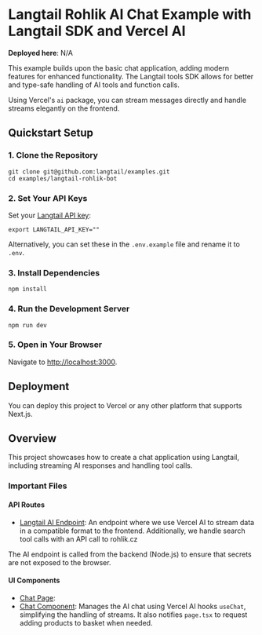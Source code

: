 # Langtail Rohlik AI Chat Example with Langtail SDK and Vercel AI

**Deployed here**: N/A

This example builds upon the basic chat application, adding modern features for enhanced functionality. The Langtail tools SDK allows for better and type-safe handling of AI tools and function calls.

Using Vercel's `ai` package, you can stream messages directly and handle streams elegantly on the frontend.

## Quickstart Setup

### 1. Clone the Repository

```shell
git clone git@github.com:langtail/examples.git
cd examples/langtail-rohlik-bot
```

### 2. Set Your API Keys

Set your [Langtail API key](https://app.langtail.com/):

```shell
export LANGTAIL_API_KEY=""
```

Alternatively, you can set these in the `.env.example` file and rename it to `.env`.

### 3. Install Dependencies

```shell
npm install
```

### 4. Run the Development Server

```shell
npm run dev
```

### 5. Open in Your Browser

Navigate to [http://localhost:3000](http://localhost:3000).

## Deployment

You can deploy this project to Vercel or any other platform that supports Next.js.

## Overview

This project showcases how to create a chat application using Langtail, including streaming AI responses and handling tool calls.

### Important Files

#### API Routes

- [Langtail AI Endpoint](./app/api/langtail/route.ts): An endpoint where we use Vercel AI to stream data in a compatible format to the frontend. Additionally, we handle search tool calls with an API call to rohlik.cz

The AI endpoint is called from the backend (Node.js) to ensure that secrets are not exposed to the browser.

#### UI Components

- [Chat Page](./app/page.tsx): 
- [Chat Component](./app/components/chat.tsx): Manages the AI chat using Vercel AI hooks `useChat`, simplifying the handling of streams. It also notifies `page.tsx` to request adding products to basket when needed.

